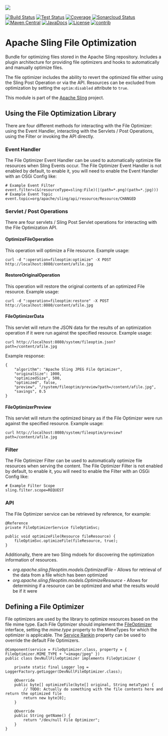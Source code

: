[<img src="https://sling.apache.org/res/logos/sling.png"/>](https://sling.apache.org)

 [![Build Status](https://ci-builds.apache.org/job/Sling/job/modules/job/sling-org-apache-sling-file-optimization/job/master/badge/icon)](https://ci-builds.apache.org/job/Sling/job/modules/job/sling-org-apache-sling-file-optimization/job/master/) [![Test Status](https://img.shields.io/jenkins/tests.svg?jobUrl=https://ci-builds.apache.org/job/Sling/job/modules/job/sling-org-apache-sling-file-optimization/job/master/)](https://ci-builds.apache.org/job/Sling/job/modules/job/sling-org-apache-sling-file-optimization/job/master/test/?width=800&height=600) [![Coverage](https://sonarcloud.io/api/project_badges/measure?project=apache_sling-org-apache-sling-file-optimization&metric=coverage)](https://sonarcloud.io/dashboard?id=apache_sling-org-apache-sling-file-optimization) [![Sonarcloud Status](https://sonarcloud.io/api/project_badges/measure?project=apache_sling-org-apache-sling-file-optimization&metric=alert_status)](https://sonarcloud.io/dashboard?id=apache_sling-org-apache-sling-file-optimization) [![Maven Central](https://maven-badges.herokuapp.com/maven-central/org.apache.sling/org.apache.sling.fileoptim/badge.svg)](https://search.maven.org/#search%7Cga%7C1%7Cg%3A%22org.apache.sling%22%20a%3A%22org.apache.sling.fileoptim%22) [![JavaDocs](https://www.javadoc.io/badge/org.apache.sling/org.apache.sling.fileoptim.svg)](https://www.javadoc.io/doc/org.apache.sling/org.apache.sling.fileoptim) [![License](https://img.shields.io/badge/License-Apache%202.0-blue.svg)](https://www.apache.org/licenses/LICENSE-2.0)&#32;[![contrib](https://sling.apache.org/badges/status-contrib.svg)](https://github.com/apache/sling-aggregator/blob/master/docs/status/contrib.md)

# Apache Sling File Optimization

Bundle for optimizing files stored in the Apache Sling repository. Includes a plugin architecture for providing file optimizers and hooks to automatically and manually optimize files.

The file optimizer includes the ability to revert the optimized file either using the Sling Post Operation or via the API. Resources can be excluded from optimization by setting the `optim:disabled` attribute to `true`.

This module is part of the [Apache Sling](https://sling.apache.org) project.

## Using the File Optimization Library

There are four different methods for interacting with the File Optimizer: using the Event Handler, interacting with the Servlets / Post Operations, using the Filter or invoking the API directly. 

### Event Handler

The File Optimizer Event Handler can be used to automatically optimize file resources when Sling Events occur. The File Optimizer Event Handler is not enabled by default, to enable it, you will need to enable the Event Handler with an OSGi Config like:

    # Example Event Filter
    event.filter=(&(resourceType=sling:File)(|(path=*.png)(path=*.jpg)))
    # Example Event Topic
    event.topic=org/apache/sling/api/resource/Resource/CHANGED
    
### Servlet / Post Operations

There are four servlets / Sling Post Servlet operations for interacting with the File Optimization API.

#### OptimizeFileOperation

This operation will optimize a File resource. Example usage:

    curl -d ":operation=fileoptim:optimize" -X POST http://localhost:8080/content/afile.jpg

#### RestoreOriginalOperation

This operation will restore the original contents of an optimized File resource. Example usage:

    curl -d ":operation=fileoptim:restore" -X POST http://localhost:8080/content/afile.jpg

#### FileOptimizerData

This servlet will return the JSON data for the results of an optimization operation  if it were run against the specified resource. Example usage:

    curl http://localhost:8080/system/fileoptim.json?path=/content/afile.jpg
    
Example response:

    {
        "algorithm": "Apache Sling JPEG File Optimizer",
        "originalSize": 1000,
        "optimizedSize", 500,
        "optimized", false,
        "preview", "/system/fileoptim/preview?path=/content/afile.jpg",
        "savings", 0.5
    }

#### FileOptimizerPreview

This servlet will return the optimized binary as if the File Optimizer were run against the specified resource. Example usage:

    curl http://localhost:8080/system/fileoptim/preview?path=/content/afile.jpg

### Filter

The File Optimizer Filter can be used to automatically optimize file resources when serving the content. The File Optimizer Filter is not enabled by default, to enable it, you will need to enable the Filter with an OSGi Config like:

    # Example Filter Scope
    sling.filter.scope=REQUEST

### API

The File Optimizer service can be retrieved by reference, for example:

    @Reference
    private FileOptimizerService fileOptimSvc;
    
    public void optimizeFile(Resource fileResource) {
        fileOptimSvc.optimizeFile(fileResource, true);
    }
    
Additionally, there are two Sling mdoels for discovering the optimization information of resources.

 - *org.apache.sling.fileoptim.models.OptimizedFile* - Allows for retrieval of the data from a file which has been optimized
 - *org.apache.sling.fileoptim.models.OptimizeResource* - Allows for determining if a resource can be optimized and what the results would be if it were

## Defining a File Optimizer

File optimizers are used by the library to optimize resources based on the file mime type. Each File Optimizer should implement the [FileOptimizer](src/main/java/org/apache/sling/fileoptim/FileOptimizer.java) interface, setting the *mime.type* property to the MimeTypes for which the optimizer is applicable. The [Service Rankin](https://osgi.org/javadoc/r2/org/osgi/framework/Constants.html#SERVICE_RANKING) property can be used to override the default File Optimizers.

    @Component(service = FileOptimizer.class, property = { FileOptimizer.MIME_TYPE + "=image/jpeg" })
    public class DevNullFileOptimizer implements FileOptimizer {

        private static final Logger log = LoggerFactory.getLogger(DevNullFileOptimizer.class);

        @Override
        public byte[] optimizeFile(byte[] original, String metaType) {
            // TODO: Actually do something with the file contents here and return the optimized file
            return new byte[0];
        }

        @Override
        public String getName() {
            return "/dev/null File Optimizer";
        }
    }
